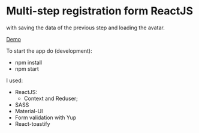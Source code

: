 # Multi-step registration form ReactJS
with saving the data of the previous step and loading the avatar.

[Demo](https://korolmariia.github.io/Form-registrarion/)


To start the app do (development):
* npm install
* npm start

I used:
* ReactJS:
    - Context and Reduser;
* SASS
* Material-UI
* Form validation with Yup
* React-toastify
